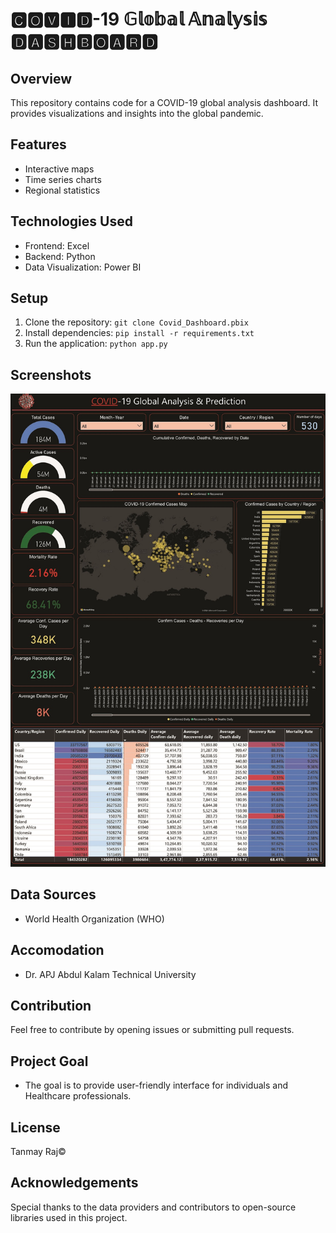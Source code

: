 # 🅲🅾🆅🅸🅳-19 𝔾𝕝𝕠𝕓𝕒𝕝 𝔸𝕟𝕒𝕝𝕪𝕤𝕚𝕤 🅳🅰🆂🅷🅱🅾🅰🆁🅳

## Overview
This repository contains code for a COVID-19 global analysis dashboard. It provides visualizations and insights into the global pandemic.

## Features
- Interactive maps
- Time series charts
- Regional statistics

## Technologies Used
- Frontend: Excel
- Backend: Python
- Data Visualization: Power BI 

## Setup
1. Clone the repository: `git clone Covid_Dashboard.pbix`
2. Install dependencies: `pip install -r requirements.txt`
3. Run the application: `python app.py`

## Screenshots
![Dashboard Preview](Covid_Dashboard_Project.jpg)

## Data Sources
- World Health Organization (WHO)

## Accomodation
- Dr. APJ Abdul Kalam Technical University

## Contribution
Feel free to contribute by opening issues or submitting pull requests.

## Project Goal
-  The goal is to provide user-friendly interface for individuals and Healthcare professionals.
## License
Tanmay Raj©

## Acknowledgements
Special thanks to the data providers and contributors to open-source libraries used in this project.
